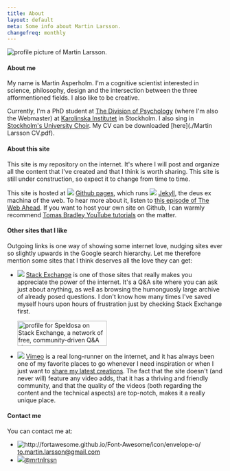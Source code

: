 ```yaml
---
title: About
layout: default
meta: Some info about Martin Larsson.
changefreq: monthly
---
```


<div class=imgTop><img class=profile src="/images/Martin.jpg" alt="profile picture of Martin Larsson."></div>

#### About me

My name is Martin Asperholm. I'm a cognitive scientist interested in science, philosophy, design and the intersection between the three afformentioned fields. I also like to be creative.

Currently, I'm a PhD student at [The Division of Psychology](http://ki.se/en/the-division-of-psychology) (where I'm also the Webmaster) at [Karolinska Institutet](http://ki.se/en/startpage) in Stockholm. I also sing in [Stockholm's University Choir](http://www.stockholmsuniversitetskor.se). My CV can be downloaded [here](./Martin Larsson CV.pdf).

#### About this site
This site is my repository on the internet. It's where I will post and organize all the content that I've created and that I think is worth sharing. This site is still under construction, so expect it to change from time to time.

This site is hosted at <img src="/images/GithubLogo.svg" class=icon> [Github pages](https://pages.github.com/), which runs <img src="/images/JekyllIcon.svg" class=iconJekyll> [Jekyll](http://jekyllrb.com/), the deus ex machina of the web. To hear more about it, listen to [this episode of The Web Ahead](http://5by5.tv/webahead/54)</a>. If you want to host your own site on Github, I can warmly recommend [Tomas Bradley YouTube tutorials](https://www.youtube.com/playlist?list=PLWjCJDeWfDdfVEcLGAfdJn_HXyM4Y7_k-) on the matter.

#### Other sites that I like
Outgoing links is one way of showing some internet love, nudging sites ever so slightly upwards in the Google search hierarchy. Let me therefore mention some sites that I think deserves all the love they can get: 

* <img src="/images/StackExchangeIcon.png" class=icon> [Stack Exchange](http://stackexchange.com/) is one of those sites that really makes you appreciate the power of the internet. It's a Q&A site where you can ask just about anything, as well as browsing the humonguosly large archive of already posed questions. I don't know how many times I've saved myself hours upon hours of frustration just by checking Stack Exchange first. <p><a href="http://stackexchange.com/users/178276/speldosa"><img src="http://stackexchange.com/users/flair/178276.png" width="208" height="58" alt="profile for Speldosa on Stack Exchange, a network of free, community-driven Q&amp;A sites" title="profile for Speldosa on Stack Exchange, a network of free, community-driven Q&amp;A sites" /></a></p>

* <img src="/images/VimeoIcon.svg" class=icon> [Vimeo](http://www.vimeo.com) is a real long-runner on the internet, and it has always been one of my favorite places to go whenever I need inspiration or when I just want to [share my latest creations](http://www.vimeo.com/speldosa). The fact that the site doesn't (and never will) feature any video adds, that it has a thriving and friendly community, and that the quality of the videos (both regarding the content and the technical aspects) are top-notch, makes it a really unique place.

#### Contact me
You can contact me at:
<ul class=bulletsWithoutBullets>
	<li><img src="/images/Mail.svg" title="http://fortawesome.github.io/Font-Awesome/icon/envelope-o/" class=icon> <a href="mailto:to.martin.larsson@gmail.com">to.martin.larsson@gmail.com</a></li>
	<li><img src="/images/TwitterIcon.svg" class=icon><a href="https://twitter.com/mrtnlrssn">@mrtnlrssn</a></li>
</ul>
